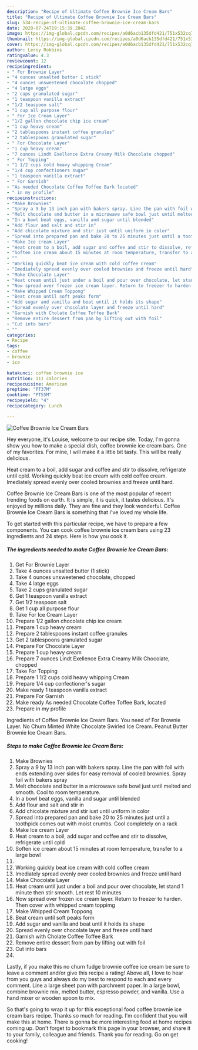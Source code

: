 ```yaml
---
description: "Recipe of Ultimate Coffee Brownie Ice Cream Bars"
title: "Recipe of Ultimate Coffee Brownie Ice Cream Bars"
slug: 534-recipe-of-ultimate-coffee-brownie-ice-cream-bars
date: 2020-07-24T19:15:39.284Z
image: https://img-global.cpcdn.com/recipes/a0d6acb135dfd421/751x532cq70/coffee-brownie-ice-cream-bars-recipe-main-photo.jpg
thumbnail: https://img-global.cpcdn.com/recipes/a0d6acb135dfd421/751x532cq70/coffee-brownie-ice-cream-bars-recipe-main-photo.jpg
cover: https://img-global.cpcdn.com/recipes/a0d6acb135dfd421/751x532cq70/coffee-brownie-ice-cream-bars-recipe-main-photo.jpg
author: Leroy Robbins
ratingvalue: 4.3
reviewcount: 12
recipeingredient:
- " For Brownie Layer"
- "4 ounces unsalted butter 1 stick"
- "4 ounces unsweetened chocolate chopped"
- "4 latge eggs"
- "2 cups granulated sugar"
- "1 teaspoon vanilla extract"
- "1/2 teaspoon salt"
- "1 cup all purpose flour"
- " For Ice Cream Layer"
- "1/2 gallon chocolate chip ice cream"
- "1 cup heavy cream"
- "2 tablespoons instant coffee granules"
- "2 tablespoons granulated sugar"
- " For Chocolate Layer"
- "1 cup heavy cream"
- "7 ounces Lindt Exellence Extra Creamy Milk Chocolate chopped"
- " For Topping"
- "1 1/2 cups cold heavy whipping Cream"
- "1/4 cup confectioners sugar"
- "1 teaspoon vanilla extract"
- " For Garnish"
- "As needed Chocolate Coffee Toffee Bark located"
- " in my profile"
recipeinstructions:
- "Make Brownies"
- "Spray a 9 by 13 inch pan with bakers spray. Line the pan with foil with ends extending over sides for easy removal of cooled brownies. Spray foil with bakers spray"
- "Melt chocolate and butter in a microwave safe bowl just until melted and smooth. Cool to room temperature."
- "In a bowl beat eggs, vanilla and sugar until blended"
- "Add flour and salt and stir in"
- "Add chicolate mixture and stir iust until uniform in color"
- "Spread into prepared pan and bake 20 to 25 minutes just until a toothpick comes out with moist crumbs. Cool completely on a rack"
- "Make Ice cream Layer"
- "Heat cream to a boil, add sugar and coffee and stir to dissolve, refrigerate until cpld"
- "Soften ice cream about 15 minutes at room temperature, transfer to a large bowl"
- ""
- "Working quickly beat ice cream with cold coffee cream"
- "Imediately spread evenly over cooled brownies and freeze until hard"
- "Make Chocolate Layer"
- "Heat cream until just under a boil and pour over chocolate, let stand 1 minute then stir smooth. Let rest 10 minutes"
- "Now spread over frozen ice cream layer. Return to freezer to harden. Then cover with whipped cream toppimg"
- "Make Whipped Cream Toppong"
- "Beat cream until soft peaks form"
- "Add sugar and vanilla and beat until it holds its shape"
- "Spread evenly over chocolate layer and freeze until hard"
- "Garnish with Cholate Coffee Toffee Bark"
- "Remove entire dessert from pan by lifting out with foil"
- "Cut into bars"
- ""
categories:
- Recipe
tags:
- coffee
- brownie
- ice

katakunci: coffee brownie ice 
nutrition: 111 calories
recipecuisine: American
preptime: "PT37M"
cooktime: "PT55M"
recipeyield: "4"
recipecategory: Lunch

---
```



![Coffee Brownie Ice Cream Bars](https://img-global.cpcdn.com/recipes/a0d6acb135dfd421/751x532cq70/coffee-brownie-ice-cream-bars-recipe-main-photo.jpg)

Hey everyone, it's Louise, welcome to our recipe site. Today, I'm gonna show you how to make a special dish, coffee brownie ice cream bars. One of my favorites. For mine, I will make it a little bit tasty. This will be really delicious.

Heat cream to a boil, add sugar and coffee and stir to dissolve, refrigerate until cpld. Working quickly beat ice cream with cold coffee cream. Imediately spread evenly over cooled brownies and freeze until hard.

Coffee Brownie Ice Cream Bars is one of the most popular of recent trending foods on earth. It is simple, it is quick, it tastes delicious. It's enjoyed by millions daily. They are fine and they look wonderful. Coffee Brownie Ice Cream Bars is something that I've loved my whole life.


To get started with this particular recipe, we have to prepare a few components. You can cook coffee brownie ice cream bars using 23 ingredients and 24 steps. Here is how you cook it.

<!--inarticleads1-->

##### The ingredients needed to make Coffee Brownie Ice Cream Bars:

1. Get  For Brownie Layer
1. Take 4 ounces unsalted butter (1 stick)
1. Take 4 ounces unsweetened chocolate, chopped
1. Take 4 latge eggs
1. Take 2 cups granulated sugar
1. Get 1 teaspoon vanilla extract
1. Get 1/2 teaspoon salt
1. Get 1 cup all purpose flour
1. Take  For Ice Cream Layer
1. Prepare 1/2 gallon chocolate chip ice cream
1. Prepare 1 cup heavy cream
1. Prepare 2 tablespoons instant coffee granules
1. Get 2 tablespoons granulated sugar
1. Prepare  For Chocolate Layer
1. Prepare 1 cup heavy cream
1. Prepare 7 ounces Lindt Exellence Extra Creamy Milk Chocolate, chopped
1. Take  For Topping
1. Prepare 1 1/2 cups cold heavy whipping Cream
1. Prepare 1/4 cup confectioner&#39;s sugar
1. Make ready 1 teaspoon vanilla extract
1. Prepare  For Garnish
1. Make ready As needed Chocolate Coffee Toffee Bark, located
1. Prepare  in my profile


Ingredients of Coffee Brownie Ice Cream Bars. You need of For Brownie Layer. No Churn Minted White Chocolate Swirled Ice Cream. Peanut Butter Brownie Ice Cream Bars. 

<!--inarticleads2-->

##### Steps to make Coffee Brownie Ice Cream Bars:

1. Make Brownies
1. Spray a 9 by 13 inch pan with bakers spray. Line the pan with foil with ends extending over sides for easy removal of cooled brownies. Spray foil with bakers spray
1. Melt chocolate and butter in a microwave safe bowl just until melted and smooth. Cool to room temperature.
1. In a bowl beat eggs, vanilla and sugar until blended
1. Add flour and salt and stir in
1. Add chicolate mixture and stir iust until uniform in color
1. Spread into prepared pan and bake 20 to 25 minutes just until a toothpick comes out with moist crumbs. Cool completely on a rack
1. Make Ice cream Layer
1. Heat cream to a boil, add sugar and coffee and stir to dissolve, refrigerate until cpld
1. Soften ice cream about 15 minutes at room temperature, transfer to a large bowl
1. 
1. Working quickly beat ice cream with cold coffee cream
1. Imediately spread evenly over cooled brownies and freeze until hard
1. Make Chocolate Layer
1. Heat cream until just under a boil and pour over chocolate, let stand 1 minute then stir smooth. Let rest 10 minutes
1. Now spread over frozen ice cream layer. Return to freezer to harden. Then cover with whipped cream toppimg
1. Make Whipped Cream Toppong
1. Beat cream until soft peaks form
1. Add sugar and vanilla and beat until it holds its shape
1. Spread evenly over chocolate layer and freeze until hard
1. Garnish with Cholate Coffee Toffee Bark
1. Remove entire dessert from pan by lifting out with foil
1. Cut into bars
1. 


Lastly, if you make this no churn fudge brownie coffee ice cream be sure to leave a comment and/or give this recipe a rating! Above all, I love to hear from you guys and always do my best to respond to each and every comment. Line a large sheet pan with parchment paper. In a large bowl, combine brownie mix, melted butter, espresso powder, and vanilla. Use a hand mixer or wooden spoon to mix. 

So that's going to wrap it up for this exceptional food coffee brownie ice cream bars recipe. Thanks so much for reading. I'm confident that you will make this at home. There is gonna be more interesting food at home recipes coming up. Don't forget to bookmark this page in your browser, and share it to your family, colleague and friends. Thank you for reading. Go on get cooking!
